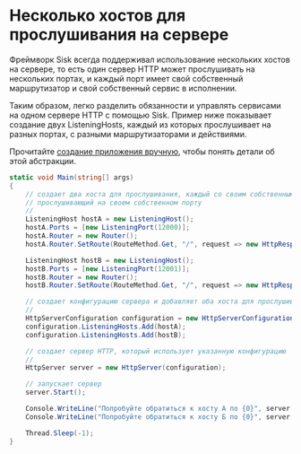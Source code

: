 # Несколько хостов для прослушивания на сервере

Фреймворк Sisk всегда поддерживал использование нескольких хостов на сервере, то есть один сервер HTTP может прослушивать на нескольких портах, и каждый порт имеет свой собственный маршрутизатор и свой собственный сервис в исполнении.

Таким образом, легко разделить обязанности и управлять сервисами на одном сервере HTTP с помощью Sisk. Пример ниже показывает создание двух ListeningHosts, каждый из которых прослушивает на разных портах, с разными маршрутизаторами и действиями.

Прочитайте [создание приложения вручную](/v1/getting-started.md#manually-creating-your-app), чтобы понять детали об этой абстракции.

```cs
static void Main(string[] args)
{
    // создает два хоста для прослушивания, каждый со своим собственным маршрутизатором и
    // прослушивающий на своем собственном порту
    //
    ListeningHost hostA = new ListeningHost();
    hostA.Ports = [new ListeningPort(12000)];
    hostA.Router = new Router();
    hostA.Router.SetRoute(RouteMethod.Get, "/", request => new HttpResponse().WithContent("Привет от хоста А!"));

    ListeningHost hostB = new ListeningHost();
    hostB.Ports = [new ListeningPort(12001)];
    hostB.Router = new Router();
    hostB.Router.SetRoute(RouteMethod.Get, "/", request => new HttpResponse().WithContent("Привет от хоста Б!"));

    // создает конфигурацию сервера и добавляет оба хоста для прослушивания
    //
    HttpServerConfiguration configuration = new HttpServerConfiguration();
    configuration.ListeningHosts.Add(hostA);
    configuration.ListeningHosts.Add(hostB);

    // создает сервер HTTP, который использует указанную конфигурацию
    //
    HttpServer server = new HttpServer(configuration);

    // запускает сервер
    server.Start();

    Console.WriteLine("Попробуйте обратиться к хосту А по {0}", server.ListeningPrefixes[0]);
    Console.WriteLine("Попробуйте обратиться к хосту Б по {0}", server.ListeningPrefixes[1]);

    Thread.Sleep(-1);
}
```